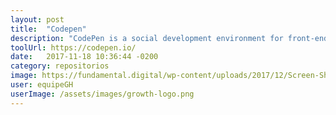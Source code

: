 ```yaml
---
layout: post
title:  "Codepen"
description: "CodePen is a social development environment for front-end designers and developers.👋"
toolUrl: https://codepen.io/
date:   2017-11-18 10:36:44 -0200
category: repositorios
image: https://fundamental.digital/wp-content/uploads/2017/12/Screen-Shot-2017-12-12-at-16.07.07.png
user: equipeGH
userImage: /assets/images/growth-logo.png
---
```

